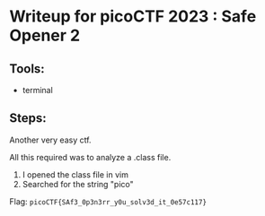 # Writeup for picoCTF 2023 : Safe Opener 2

## Tools:
- terminal

## Steps:
Another very easy ctf. 

All this required was to analyze a .class file.

1) I opened the class file in vim
2) Searched for the string "pico"

Flag: ```picoCTF{SAf3_0p3n3rr_y0u_solv3d_it_0e57c117}```
